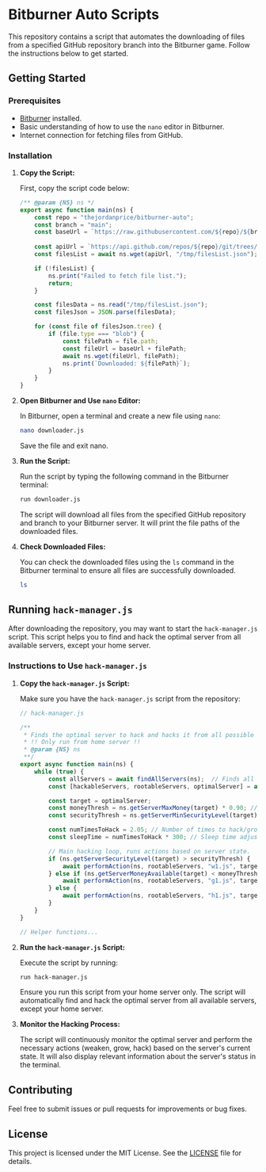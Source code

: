 # Bitburner Auto Scripts

This repository contains a script that automates the downloading of files from a specified GitHub repository branch into the Bitburner game. Follow the instructions below to get started.

## Getting Started

### Prerequisites

- [Bitburner](https://store.steampowered.com/app/1812820/Bitburner/) installed.
- Basic understanding of how to use the `nano` editor in Bitburner.
- Internet connection for fetching files from GitHub.

### Installation

1. **Copy the Script:**

    First, copy the script code below:

    ```javascript
    /** @param {NS} ns */
    export async function main(ns) {
        const repo = "thejordanprice/bitburner-auto";
        const branch = "main";
        const baseUrl = `https://raw.githubusercontent.com/${repo}/${branch}/`;
        
        const apiUrl = `https://api.github.com/repos/${repo}/git/trees/${branch}?recursive=1`;
        const filesList = await ns.wget(apiUrl, "/tmp/filesList.json");

        if (!filesList) {
            ns.print("Failed to fetch file list.");
            return;
        }

        const filesData = ns.read("/tmp/filesList.json");
        const filesJson = JSON.parse(filesData);

        for (const file of filesJson.tree) {
            if (file.type === "blob") {
                const filePath = file.path;
                const fileUrl = baseUrl + filePath;
                await ns.wget(fileUrl, filePath);
                ns.print(`Downloaded: ${filePath}`);
            }
        }
    }
    ```

2. **Open Bitburner and Use `nano` Editor:**

    In Bitburner, open a terminal and create a new file using `nano`:

    ```bash
    nano downloader.js
    ```

    Save the file and exit nano.

3. **Run the Script:**

    Run the script by typing the following command in the Bitburner terminal:

    ```bash
    run downloader.js
    ```

    The script will download all files from the specified GitHub repository and branch to your Bitburner server. It will print the file paths of the downloaded files.

4. **Check Downloaded Files:**

    You can check the downloaded files using the `ls` command in the Bitburner terminal to ensure all files are successfully downloaded.

    ```bash
    ls
    ```

## Running `hack-manager.js`

After downloading the repository, you may want to start the `hack-manager.js` script. This script helps you to find and hack the optimal server from all available servers, except your home server.

### Instructions to Use `hack-manager.js`

1. **Copy the `hack-manager.js` Script:**

    Make sure you have the `hack-manager.js` script from the repository:

    ```javascript
    // hack-manager.js

    /**
     * Finds the optimal server to hack and hacks it from all possible servers except home.
     * !! Only run from home server !!
     * @param {NS} ns
     **/
    export async function main(ns) {
        while (true) {
            const allServers = await findAllServers(ns);  // Finds all servers and clones grow, hack, and weaken files to them.
            const [hackableServers, rootableServers, optimalServer] = await findHackable(ns, allServers); // Finds and nukes optimal, hackable, and rootable servers.

            const target = optimalServer;
            const moneyThresh = ns.getServerMaxMoney(target) * 0.90; // 90% threshold for money.
            const securityThresh = ns.getServerMinSecurityLevel(target) + 5; // Security threshold.

            const numTimesToHack = 2.05; // Number of times to hack/grow/weaken in a row.
            const sleepTime = numTimesToHack * 300; // Sleep time adjustment.

            // Main hacking loop, runs actions based on server state.
            if (ns.getServerSecurityLevel(target) > securityThresh) {
                await performAction(ns, rootableServers, "w1.js", target, securityThresh, numTimesToHack, 'weaken', ns.getWeakenTime(target) + sleepTime);
            } else if (ns.getServerMoneyAvailable(target) < moneyThresh) {
                await performAction(ns, rootableServers, "g1.js", target, securityThresh, numTimesToHack, 'grow', ns.getGrowTime(target) + sleepTime);
            } else {
                await performAction(ns, rootableServers, "h1.js", target, securityThresh, numTimesToHack, 'hack', ns.getHackTime(target) + sleepTime);
            }
        }
    }

    // Helper functions...
    ```

2. **Run the `hack-manager.js` Script:**

    Execute the script by running:

    ```bash
    run hack-manager.js
    ```

    Ensure you run this script from your home server only. The script will automatically find and hack the optimal server from all available servers, except your home server.

3. **Monitor the Hacking Process:**

    The script will continuously monitor the optimal server and perform the necessary actions (weaken, grow, hack) based on the server's current state. It will also display relevant information about the server's status in the terminal.

## Contributing

Feel free to submit issues or pull requests for improvements or bug fixes.

## License

This project is licensed under the MIT License. See the [LICENSE](LICENSE) file for details.
